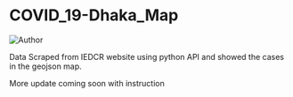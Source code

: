 # COVID_19-Dhaka_Map
![Author](https://img.shields.io/badge/author-aaneloy-blue)

Data Scraped from IEDCR website using python API and showed the cases in the geojson map.

More update coming soon with instruction
